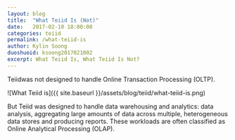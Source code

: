 ```yaml
---
layout: blog
title:  "What Teiid Is (Not)"
date:   2017-02-10 18:00:00
categories: teiid
permalink: /what-teiid-is
author: Kylin Soong
duoshuoid: ksoong2017021002
excerpt: What Teiid Is, What Teiid Is Not?
---
```


Teiidwas not designed to handle Online Transaction Processing (OLTP).

![What Teiid is]({{ site.baseurl }}/assets/blog/teiid/what-teiid-is.png)

But Teiid was designed to handle data warehousing and analytics: data analysis, aggregating large amounts of data across multiple, heterogeneous data stores and producing reports. These workloads are often classified as Online Analytical Processing (OLAP).


